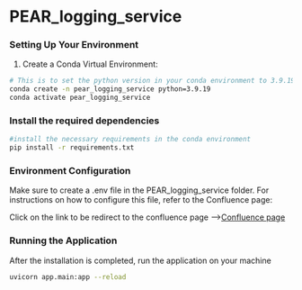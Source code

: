 # PEAR_logging_service

### Setting Up Your Environment
1. Create a Conda Virtual Environment:
```bash
# This is to set the python version in your conda environment to 3.9.19
conda create -n pear_logging_service python=3.9.19
conda activate pear_logging_service
```
### Install the required dependencies
```bash
#install the necessary requirements in the conda environment
pip install -r requirements.txt
```

### Environment Configuration
Make sure to create a .env file in the PEAR_logging_service folder. For instructions on how to configure this file, refer to the Confluence page:

Click on the link to be redirect to the confluence page -->[Confluence page](https://fyppear.atlassian.net/wiki/spaces/FP/pages/132939777/Environment+Configuration+-+.env+File)


### Running the Application 
After the installation is completed, run the application on your machine
```bash
uvicorn app.main:app --reload
```
